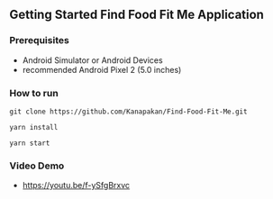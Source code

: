 ## Getting Started Find Food Fit Me Application

### **Prerequisites**

* Android Simulator or Android Devices
* recommended Android Pixel 2 (5.0 inches)

### **How to run**

```
git clone https://github.com/Kanapakan/Find-Food-Fit-Me.git
```

```
yarn install
```

```
yarn start
```

### **Video Demo**
* https://youtu.be/f-ySfgBrxvc
